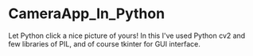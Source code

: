 # CameraApp_In_Python
Let Python click a nice picture of yours! In this I've used Python cv2 and few libraries of PIL, and of course tkinter for GUI interface.
